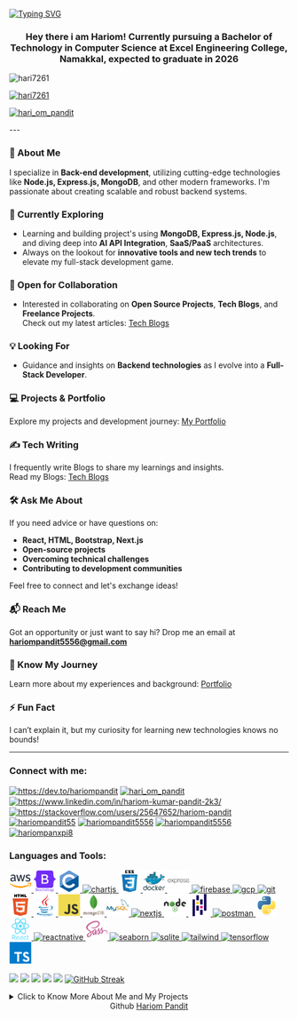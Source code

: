[![Typing SVG](https://readme-typing-svg.demolab.com?font=Roboto+Mono&weight=700&size=28&pause=1000&color=00FFCC&center=true&width=1110&lines=Hi+there+%F0%9F%91%8B+I+am+Hariom,+an+Aspiring+Software+Developer+%F0%9F%A7%91%E2%80%8D%F0%9F%92%BB+%F0%9F%92%9C)](https://git.io/typing-svg)

<h3 align="center">Hey there i am Hariom! Currently pursuing a Bachelor of Technology in Computer Science at Excel Engineering College, Namakkal, expected to graduate in 2026</h3>

<p align="left"> <img src="https://komarev.com/ghpvc/?username=hari7261&label=Profile%20views&color=0e75b6&style=flat" alt="hari7261" /> </p>

<p align="left"> <a href="https://github.com/ryo-ma/github-profile-trophy"><img src="https://github-profile-trophy.vercel.app/?username=hari7261" alt="hari7261" /></a> </p>

<p align="left"> <a href="https://twitter.com/hari_om_pandit" target="blank"><img src="https://img.shields.io/twitter/follow/hari_om_pandit?logo=twitter&style=for-the-badge" alt="hari_om_pandit" /></a> </p>
---

### 🚀 About Me
I specialize in **Back-end development**, utilizing cutting-edge technologies like **Node.js, Express.js, MongoDB**, and other modern frameworks. I'm passionate about creating scalable and robust backend systems.

### 🌱 Currently Exploring
- Learning and building project's using **MongoDB, Express.js, Node.js**, and diving deep into **AI API Integration**, **SaaS/PaaS** architectures.
- Always on the lookout for **innovative tools and new tech trends** to elevate my full-stack development game.

### 🤝 Open for Collaboration
- Interested in collaborating on **Open Source Projects**, **Tech Blogs**, and **Freelance Projects**.  
  Check out my latest articles: [Tech Blogs](https://tech-blogs-gray.vercel.app/)

### 💡 Looking For
- Guidance and insights on **Backend technologies** as I evolve into a **Full-Stack Developer**.

### 💻 Projects & Portfolio
Explore my projects and development journey: [My Portfolio](https://hariom-portfolio-amber.vercel.app/home)

### ✍️ Tech Writing
I frequently write Blogs to share my learnings and insights.  
Read my Blogs: [Tech Blogs](https://tech-blogs-gray.vercel.app/)

### 🛠️ Ask Me About
If you need advice or have questions on:
- **React, HTML, Bootstrap, Next.js**
- **Open-source projects**
- **Overcoming technical challenges**
- **Contributing to development communities**

Feel free to connect and let's exchange ideas!

### 📬 Reach Me
Got an opportunity or just want to say hi? Drop me an email at **hariompandit5556@gmail.com**

### 📄 Know My Journey
Learn more about my experiences and background: [Portfolio](https://hariom-portfolio-amber.vercel.app/home)

### ⚡ Fun Fact
I can’t explain it, but my curiosity for learning new technologies knows no bounds!

---

<h3 align="left">Connect with me:</h3>
<p align="left">
<a href="https://dev.to/https://dev.to/hariompandit" target="blank"><img align="center" src="https://raw.githubusercontent.com/rahuldkjain/github-profile-readme-generator/master/src/images/icons/Social/devto.svg" alt="https://dev.to/hariompandit" height="30" width="40" /></a>
<a href="https://twitter.com/hari_om_pandit" target="blank"><img align="center" src="https://raw.githubusercontent.com/rahuldkjain/github-profile-readme-generator/master/src/images/icons/Social/twitter.svg" alt="hari_om_pandit" height="30" width="40" /></a>
<a href="https://linkedin.com/in/https://www.linkedin.com/in/hariom-kumar-pandit-2k3/" target="blank"><img align="center" src="https://raw.githubusercontent.com/rahuldkjain/github-profile-readme-generator/master/src/images/icons/Social/linked-in-alt.svg" alt="https://www.linkedin.com/in/hariom-kumar-pandit-2k3/" height="30" width="40" /></a>
<a href="https://stackoverflow.com/users/https://stackoverflow.com/users/25647652/hariom-pandit" target="blank"><img align="center" src="https://raw.githubusercontent.com/rahuldkjain/github-profile-readme-generator/master/src/images/icons/Social/stack-overflow.svg" alt="https://stackoverflow.com/users/25647652/hariom-pandit" height="30" width="40" /></a>
<a href="https://www.codechef.com/users/hariompandit55" target="blank"><img align="center" src="https://cdn.jsdelivr.net/npm/simple-icons@3.1.0/icons/codechef.svg" alt="hariompandit55" height="30" width="40" /></a>
<a href="https://www.hackerrank.com/hariompandit5556" target="blank"><img align="center" src="https://raw.githubusercontent.com/rahuldkjain/github-profile-readme-generator/master/src/images/icons/Social/hackerrank.svg" alt="hariompandit5556" height="30" width="40" /></a>
<a href="https://www.leetcode.com/hariompandit5556" target="blank"><img align="center" src="https://raw.githubusercontent.com/rahuldkjain/github-profile-readme-generator/master/src/images/icons/Social/leet-code.svg" alt="hariompandit5556" height="30" width="40" /></a>
<a href="https://auth.geeksforgeeks.org/user/hariompanxpi8" target="blank"><img align="center" src="https://raw.githubusercontent.com/rahuldkjain/github-profile-readme-generator/master/src/images/icons/Social/geeks-for-geeks.svg" alt="hariompanxpi8" height="30" width="40" /></a>
</p>

<h3 align="left">Languages and Tools:</h3>
<p align="left"> <a href="https://aws.amazon.com" target="_blank" rel="noreferrer"> <img src="https://raw.githubusercontent.com/devicons/devicon/master/icons/amazonwebservices/amazonwebservices-original-wordmark.svg" alt="aws" width="40" height="40"/> </a> <a href="https://getbootstrap.com" target="_blank" rel="noreferrer"> <img src="https://raw.githubusercontent.com/devicons/devicon/master/icons/bootstrap/bootstrap-plain-wordmark.svg" alt="bootstrap" width="40" height="40"/> </a> <a href="https://www.cprogramming.com/" target="_blank" rel="noreferrer"> <img src="https://raw.githubusercontent.com/devicons/devicon/master/icons/c/c-original.svg" alt="c" width="40" height="40"/> </a> <a href="https://www.chartjs.org" target="_blank" rel="noreferrer"> <img src="https://www.chartjs.org/media/logo-title.svg" alt="chartjs" width="40" height="40"/> </a> <a href="https://www.w3schools.com/css/" target="_blank" rel="noreferrer"> <img src="https://raw.githubusercontent.com/devicons/devicon/master/icons/css3/css3-original-wordmark.svg" alt="css3" width="40" height="40"/> </a> <a href="https://www.docker.com/" target="_blank" rel="noreferrer"> <img src="https://raw.githubusercontent.com/devicons/devicon/master/icons/docker/docker-original-wordmark.svg" alt="docker" width="40" height="40"/> </a> <a href="https://expressjs.com" target="_blank" rel="noreferrer"> <img src="https://raw.githubusercontent.com/devicons/devicon/master/icons/express/express-original-wordmark.svg" alt="express" width="40" height="40"/> </a> <a href="https://firebase.google.com/" target="_blank" rel="noreferrer"> <img src="https://www.vectorlogo.zone/logos/firebase/firebase-icon.svg" alt="firebase" width="40" height="40"/> </a> <a href="https://cloud.google.com" target="_blank" rel="noreferrer"> <img src="https://www.vectorlogo.zone/logos/google_cloud/google_cloud-icon.svg" alt="gcp" width="40" height="40"/> </a> <a href="https://git-scm.com/" target="_blank" rel="noreferrer"> <img src="https://www.vectorlogo.zone/logos/git-scm/git-scm-icon.svg" alt="git" width="40" height="40"/> </a> <a href="https://www.w3.org/html/" target="_blank" rel="noreferrer"> <img src="https://raw.githubusercontent.com/devicons/devicon/master/icons/html5/html5-original-wordmark.svg" alt="html5" width="40" height="40"/> </a> <a href="https://www.java.com" target="_blank" rel="noreferrer"> <img src="https://raw.githubusercontent.com/devicons/devicon/master/icons/java/java-original.svg" alt="java" width="40" height="40"/> </a> <a href="https://developer.mozilla.org/en-US/docs/Web/JavaScript" target="_blank" rel="noreferrer"> <img src="https://raw.githubusercontent.com/devicons/devicon/master/icons/javascript/javascript-original.svg" alt="javascript" width="40" height="40"/> </a> <a href="https://www.mongodb.com/" target="_blank" rel="noreferrer"> <img src="https://raw.githubusercontent.com/devicons/devicon/master/icons/mongodb/mongodb-original-wordmark.svg" alt="mongodb" width="40" height="40"/> </a> <a href="https://www.mysql.com/" target="_blank" rel="noreferrer"> <img src="https://raw.githubusercontent.com/devicons/devicon/master/icons/mysql/mysql-original-wordmark.svg" alt="mysql" width="40" height="40"/> </a> <a href="https://nextjs.org/" target="_blank" rel="noreferrer"> <img src="https://cdn.worldvectorlogo.com/logos/nextjs-2.svg" alt="nextjs" width="40" height="40"/> </a> <a href="https://nodejs.org" target="_blank" rel="noreferrer"> <img src="https://raw.githubusercontent.com/devicons/devicon/master/icons/nodejs/nodejs-original-wordmark.svg" alt="nodejs" width="40" height="40"/> </a> <a href="https://pandas.pydata.org/" target="_blank" rel="noreferrer"> <img src="https://raw.githubusercontent.com/devicons/devicon/2ae2a900d2f041da66e950e4d48052658d850630/icons/pandas/pandas-original.svg" alt="pandas" width="40" height="40"/> </a> <a href="https://postman.com" target="_blank" rel="noreferrer"> <img src="https://www.vectorlogo.zone/logos/getpostman/getpostman-icon.svg" alt="postman" width="40" height="40"/> </a> <a href="https://www.python.org" target="_blank" rel="noreferrer"> <img src="https://raw.githubusercontent.com/devicons/devicon/master/icons/python/python-original.svg" alt="python" width="40" height="40"/> </a> <a href="https://reactjs.org/" target="_blank" rel="noreferrer"> <img src="https://raw.githubusercontent.com/devicons/devicon/master/icons/react/react-original-wordmark.svg" alt="react" width="40" height="40"/> </a> <a href="https://reactnative.dev/" target="_blank" rel="noreferrer"> <img src="https://reactnative.dev/img/header_logo.svg" alt="reactnative" width="40" height="40"/> </a> <a href="https://sass-lang.com" target="_blank" rel="noreferrer"> <img src="https://raw.githubusercontent.com/devicons/devicon/master/icons/sass/sass-original.svg" alt="sass" width="40" height="40"/> </a> <a href="https://seaborn.pydata.org/" target="_blank" rel="noreferrer"> <img src="https://seaborn.pydata.org/_images/logo-mark-lightbg.svg" alt="seaborn" width="40" height="40"/> </a> <a href="https://www.sqlite.org/" target="_blank" rel="noreferrer"> <img src="https://www.vectorlogo.zone/logos/sqlite/sqlite-icon.svg" alt="sqlite" width="40" height="40"/> </a> <a href="https://tailwindcss.com/" target="_blank" rel="noreferrer"> <img src="https://www.vectorlogo.zone/logos/tailwindcss/tailwindcss-icon.svg" alt="tailwind" width="40" height="40"/> </a> <a href="https://www.tensorflow.org" target="_blank" rel="noreferrer"> <img src="https://www.vectorlogo.zone/logos/tensorflow/tensorflow-icon.svg" alt="tensorflow" width="40" height="40"/> </a> <a href="https://www.typescriptlang.org/" target="_blank" rel="noreferrer"> <img src="https://raw.githubusercontent.com/devicons/devicon/master/icons/typescript/typescript-original.svg" alt="typescript" width="40" height="40"/> </a> </p>

![](http://github-profile-summary-cards.vercel.app/api/cards/profile-details?username=hari7261&theme=github_dark)
![](http://github-profile-summary-cards.vercel.app/api/cards/repos-per-language?username=hari7261&theme=github_dark)
![](http://github-profile-summary-cards.vercel.app/api/cards/most-commit-language?username=hari7261&theme=github_dark)
![](http://github-profile-summary-cards.vercel.app/api/cards/stats?username=hari7261&theme=github_dark)
![](http://github-profile-summary-cards.vercel.app/api/cards/productive-time?username=hari7261&theme=github_dark&utcOffset=8)
[![GitHub Streak](https://streak-stats.demolab.com?user=hari7261&theme=whatsapp-dark2&border_radius=7&date_format=M%20j%5B%2C%20Y%5D&card_width=700&card_height=350)](https://git.io/streak-stats)



<details>
  <summary>Click to Know More About Me and My Projects</summary>

  ## Know More About Me

  I am a passionate and dedicated **full-stack web developer** and **coding enthusiast** currently pursuing a **B.Tech in Computer Science** at **Excel Engineering College**. My journey in technology is fueled by a deep interest in creating impactful software solutions that are efficient and user-friendly.

  I specialize in **front-end development**, with a strong command of **HTML, CSS, and JavaScript**. I'm constantly expanding my knowledge, recently diving deeper into **React** and **Next.js** to build more dynamic and responsive web applications. On the **backend**, I am honing my skills in **Node.js**, **Express**, and **MongoDB**, aiming to become a well-rounded full-stack developer.

  ### Key Projects:
  - **GitHub Profile Finder**: Discover and Explore GitHub Users  
    Built with **Next.js** and leveraging **GitHub API**, this tool allows seamless search and detailed display of GitHub profiles. Deployed on Vercel for scalability.  
    **[Live Demo](#)**

  - **MY-PYTHON-PROJECTS**:  
    A diverse collection of Python projects showcasing various algorithms, data structures, and small applications. Ideal for beginners and enthusiasts to explore Python programming.  
    **[GitHub](#)**

  - **Modern React Portfolio**:  
    A sleek, modern portfolio website created using React, CSS, and JavaScript. Features include a responsive design and an elegant interface to showcase skills and projects.  
    **[GitHub](#)**

  - **Foodie Recipe.io**:  
    A recipe-sharing platform for food enthusiasts. Built using React.js and API integration, it offers a user-friendly interface to discover, share, and submit recipes.  
    **[GitHub](#)**

  - **Tic-Tac-Toe Game**:  
    A browser-based Tic-Tac-Toe game offering both single-player and multiplayer modes. Designed with HTML, CSS, and JavaScript for a simple yet interactive experience.  
    **[GitHub](#)**

  - **TechFutureEmpire**:  
    A platform for discussing and sharing insights on future technology trends and innovations. Built using HTML, CSS, and JavaScript.  
    **[GitHub](#)**

  - **Connect-4 Game**:  
    A classic Connect-4 game implemented for web browsers, allowing players to enjoy this traditional game in a digital format. Developed using HTML, CSS, and JavaScript.  
    **[GitHub](#)**

  - **Hariom's Portfolio**:  
    A personal portfolio showcasing web development skills, projects, and experiences. Built with HTML, CSS, and JavaScript, offering a responsive and visually appealing design.  
    **[GitHub](#)**

  - **CodeVision**:  
    A team-based project portfolio site highlighting various projects by the CodeVision team, featuring member profiles, skills, certifications, and more. Built with HTML, CSS, and JavaScript.  
    **[GitHub](#)**

  ### Upcoming Projects

  - **CloudFlow**:  
    A SaaS project management tool with AI-powered insights.  
    **Tech Stack**: React, Node.js, MongoDB, AWS

  - **DevOps Platform**:  
    A Platform-as-a-Service (PaaS) solution for streamlined development and deployment.  
    **Tech Stack**: Docker, Kubernetes, Jenkins, Go

  - **E-commerce Engine**:  
    Robust e-commerce platform with custom features and integrations.  
    **Tech Stack**: React, Node.js, MongoDB, Stripe API

</details>


<footer align='center'>Github <a href='https://github.com/hari7261'>Hariom Pandit</a> </footer>
